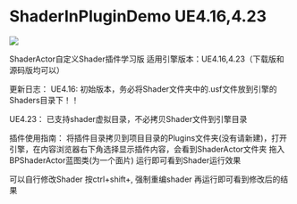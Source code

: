 # ShaderInPluginDemo UE4.16,4.23
![](https://github.com/sitonmoon/ShaderInPluginDemo/demo.png)

ShaderActor自定义Shader插件学习版 
适用引擎版本：UE4.16,4.23（下载版和源码版均可以）

更新日志：
UE4.16:
初始版本，务必将Shader文件夹中的.usf文件放到引擎的Shaders目录下！！

UE4.23：
已支持shader虚拟目录，不必拷贝Shader文件到引擎目录

插件使用指南：
将插件目录拷贝到项目目录的Plugins文件夹(没有请新建)，打开引擎，在内容浏览器右下角选择显示插件内容，会看到ShaderActor文件夹 拖入BPShaderActor蓝图类(为一个面片) 运行即可看到Shader运行效果

可以自行修改Shader 按ctrl+shift+, 强制重编shader 再运行即可看到修改后的结果
